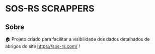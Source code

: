 # SOS-RS SCRAPPERS

## Sobre
🏠 Projeto criado para facilitar a visibilidade dos dados detalhados de abrigos do site https://sos-rs.com/ !